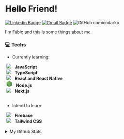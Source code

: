 # 𝐇𝐞𝐥𝐥𝐨 Friend!

[![Linkedin Badge](https://img.shields.io/badge/-LinkedIn-blue?style=flat-square&logo=Linkedin&logoColor=white&link=https://www.linkedin.com/in/comico/)](https://www.linkedin.com/in/comico/)
[![Gmail Badge](https://img.shields.io/badge/-Gmail-c14438?style=flat-square&logo=Gmail&logoColor=white&link=mailto:bitotajima@gmail.com)](mailto:bitotajima@gmail.com)
![GitHub comicodarko](https://img.shields.io/github/followers/comicodarko?label=follow&style=social)

I'm Fábio and this is some things about me.

### :computer:  Techs

- Currently learning:
<div>
  <img style="margin-left: 4px; margin-right: 8px; border-radius: 3px;" src="https://i.ibb.co/cgfb70b/asdd.png" width="20"/> <b>JavaScript</b>
</div> 
<div>
  <img style="margin-left: 4px; margin-right: 8px; border-radius: 3px;" src="https://i.ibb.co/PZ2XZgr/ts.png" width="20"/> <b>TypeScript</b>
</div>
<div>
  <img style="margin-left: 4px; margin-right: 8px; border-radius: 3px;" src="https://i.ibb.co/4RHMmLQ/react.png" width="20"/> <b>React and React Native</b>
</div> 
<div>
  <img style="margin-left: 4px; margin-right: 8px; border-radius: 3px;" src="https://raw.githubusercontent.com/github/explore/80688e429a7d4ef2fca1e82350fe8e3517d3494d/topics/nodejs/nodejs.png" width="20"/> <b>Node.js</b>
</div>
<div>
  <img style="margin-left: 4px; margin-right: 8px; border-radius: 3px;" src="https://seeklogo.com/images/N/next-js-logo-8FCFF51DD2-seeklogo.com.png" width="20"/> <b>Next.js</b>
</div>
<br />

- Intend to learn:

<div>
  <img style="margin-left: 4px; margin-right: 8px; border-radius: 3px;" src="https://e7.pngegg.com/pngimages/119/167/png-clipart-firebase-cloud-messaging-google-developers-software-development-kit-google-angle-triangle-thumbnail.png
" width="20"/> <b>Firebase</b>
</div>
<div>
  <img style="margin-left: 4px; margin-right: 8px; border-radius: 3px;" src="https://upload.wikimedia.org/wikipedia/commons/thumb/d/d5/Tailwind_CSS_Logo.svg/2048px-Tailwind_CSS_Logo.svg.png" width="20"/> <b>Tailwind CSS</b>
</div>  
<br />

<details>
  <summary>My Github Stats</summary>
  <br>

  <p align="center">
    <img align="center" src="https://github-readme-stats.vercel.app/api?username=comicodarko&show_icons=true&theme=dracula" alt="Cômico's Github Status" />
  </p>
</details>
